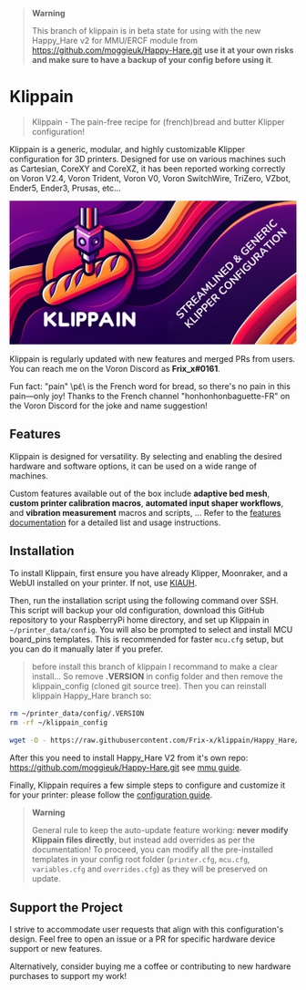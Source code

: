   > **Warning**
  >
  > This branch of klippain is in beta state for using with the new Happy_Hare v2 for MMU/ERCF module from https://github.com/moggieuk/Happy-Hare.git **use it at your own risks and make sure to have a backup of your config before using it**.


# Klippain

> Klippain - The pain-free recipe for (french)bread and butter Klipper configuration!

Klippain is a generic, modular, and highly customizable Klipper configuration for 3D printers. Designed for use on various machines such as Cartesian, CoreXY and CoreXZ, it has been reported working correctly on Voron V2.4, Voron Trident, Voron V0, Voron SwitchWire, TriZero, VZbot, Ender5, Ender3, Prusas, etc...

![Klippain](./docs/klippain.png)

Klippain is regularly updated with new features and merged PRs from users. You can reach me on the Voron Discord as **Frix_x#0161**.

Fun fact: "pain" \pɛ̃\ is the French word for bread, so there's no pain in this pain—only joy! Thanks to the French channel "honhonhonbaguette-FR" on the Voron Discord for the joke and name suggestion!


## Features

Klippain is designed for versatility. By selecting and enabling the desired hardware and software options, it can be used on a wide range of machines.

Custom features available out of the box include **adaptive bed mesh**, **custom printer calibration macros**, **automated input shaper workflows**, and **vibration measurement** macros and scripts, ... Refer to the [features documentation](./docs/features.md) for a detailed list and usage instructions.


## Installation

To install Klippain, first ensure you have already Klipper, Moonraker, and a WebUI installed on your printer. If not, use [KIAUH](https://github.com/th33xitus/kiauh).

Then, run the installation script using the following command over SSH. This script will backup your old configuration, download this GitHub repository to your RaspberryPi home directory, and set up Klippain in `~/printer_data/config`. You will also be prompted to select and install MCU board_pins templates. This is recommended for faster `mcu.cfg` setup, but you can do it manually later if you prefer.

  > before install this branch of klippain I recommand to make a clear install... So remove **.VERSION** in config folder and then remove the klippain_config (cloned git source tree). Then you can reinstall klippain Happy_Hare branch so:

```bash
rm ~/printer_data/config/.VERSION
rm -rf ~/klippain_config
```
```bash
wget -O - https://raw.githubusercontent.com/Frix-x/klippain/Happy_Hare/install.sh | bash
```

After this you need to install Happy_Hare V2 from it's own repo: https://github.com/moggieuk/Happy-Hare.git see [mmu guide](./docs/mmu.md).

Finally, Klippain requires a few simple steps to configure and customize it for your printer: please follow the [configuration guide](./docs/configuration.md).

  > **Warning**
  >
  > General rule to keep the auto-update feature working: **never modify Klippain files directly**, but instead add overrides as per the documentation! To proceed, you can modify all the pre-installed templates in your config root folder (`printer.cfg`, `mcu.cfg`, `variables.cfg` and `overrides.cfg`) as they will be preserved on update.


## Support the Project

I strive to accommodate user requests that align with this configuration's design. Feel free to open an issue or a PR for specific hardware device support or new features.

Alternatively, consider buying me a coffee or contributing to new hardware purchases to support my work!

